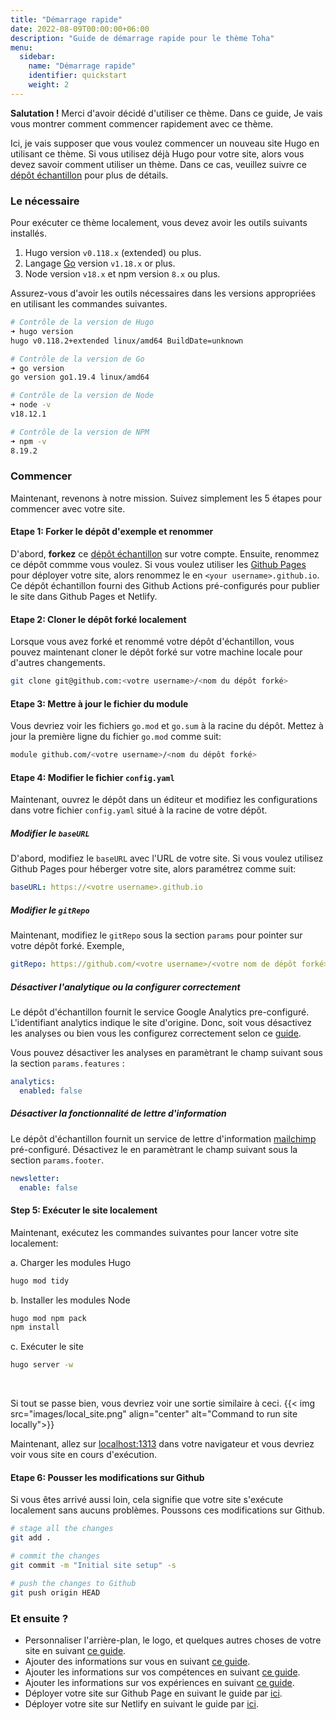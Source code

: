 ```yaml
---
title: "Démarrage rapide"
date: 2022-08-09T00:00:00+06:00
description: "Guide de démarrage rapide pour le thème Toha"
menu:
  sidebar:
    name: "Démarrage rapide"
    identifier: quickstart
    weight: 2
---
```


**Salutation !** Merci d'avoir décidé d'utiliser ce thème. Dans ce guide, Je vais vous montrer comment commencer rapidement avec ce thème.

Ici, je vais supposer que vous voulez commencer un nouveau site Hugo en utilisant ce thème. Si vous utilisez déjà Hugo pour votre site, alors vous devez savoir comment utiliser un thème. Dans ce cas, veuillez suivre ce [dépôt échantillon](https://github.com/hugo-toha/hugo-toha.github.io) pour plus de détails.

### Le nécessaire

Pour exécuter ce thème localement, vous devez avoir les outils suivants installés.

1. Hugo version `v0.118.x` (extended) ou plus.
2. Langage [Go](https://go.dev/doc/install) version `v1.18.x` or plus.
3. Node version `v18.x` et npm version `8.x` ou plus.

Assurez-vous d'avoir les outils nécessaires dans les versions appropriées en utilisant les commandes suivantes. 

```bash
# Contrôle de la version de Hugo
➜ hugo version
hugo v0.118.2+extended linux/amd64 BuildDate=unknown

# Contrôle de la version de Go
➜ go version
go version go1.19.4 linux/amd64

# Contrôle de la version de Node
➜ node -v
v18.12.1

# Contrôle de la version de NPM
➜ npm -v
8.19.2
```

### Commencer

Maintenant, revenons à notre mission. Suivez simplement les 5 étapes pour commencer avec votre site.

#### Etape 1: Forker le dépôt d'exemple et renommer

D'abord, **forkez** ce [dépôt échantillon](https://github.com/hugo-toha/hugo-toha.github.io) sur votre compte. Ensuite, renommez ce dépôt commme vous voulez. Si vous voulez utiliser les [Github Pages](https://pages.github.com/) pour déployer votre site, alors renommez le en `<your username>.github.io`. Ce dépôt échantillon fourni des Github Actions pré-configurés pour publier le site dans Github Pages et Netlify.

#### Etape 2: Cloner le dépôt forké localement

Lorsque vous avez forké et renommé votre dépôt d'échantillon, vous pouvez maintenant cloner le dépôt forké sur votre machine locale pour d'autres changements.

```bash
git clone git@github.com:<votre username>/<nom du dépôt forké>
```

#### Etape 3: Mettre à jour le fichier du module

Vous devriez voir les fichiers `go.mod` et `go.sum` à la racine du dépôt. Mettez à jour la première ligne du fichier `go.mod` comme suit:
```bash
module github.com/<votre username>/<nom du dépôt forké>
```

#### Etape 4: Modifier le fichier `config.yaml`

Maintenant, ouvrez le dépôt dans un éditeur et modifiez les configurations dans votre fichier `config.yaml` situé à la racine de votre dépôt.

##### Modifier le `baseURL`

D'abord, modifiez le `baseURL` avec l'URL de votre site. Si vous voulez utilisez Github Pages pour héberger votre site, alors paramétrez comme suit:
```yaml
baseURL: https://<votre username>.github.io
```

##### Modifier le `gitRepo`

Maintenant, modifiez le `gitRepo` sous la section `params` pour pointer sur votre dépôt forké. Exemple,

```yaml
gitRepo: https://github.com/<votre username>/<votre nom de dépôt forké>
```

##### Désactiver l'analytique ou la configurer correctement

Le dépôt d'échantillon fournit le service Google Analytics pre-configuré. L'identifiant analytics indique le site d'origine. Donc, soit vous désactivez les analyses ou bien vous les configurez correctement selon ce [guide](/posts/analytics/).

Vous pouvez désactiver les analyses en paramètrant le champ suivant sous la section `params.features` :

```yaml
analytics:
  enabled: false
```

##### Désactiver la fonctionnalité de lettre d'information

Le dépôt d'échantillon fournit un service de lettre d'information [mailchimp](https://mailchimp.com/) pré-configuré. Désactivez le en paramètrant le champ suivant sous la section `params.footer`.

```yaml
newsletter:
  enable: false
```

#### Step 5: Exécuter le site localement

Maintenant, exécutez les commandes suivantes pour lancer votre site localement:

a. Charger les modules Hugo

```bash
hugo mod tidy
```

b. Installer les modules Node

```bash
hugo mod npm pack
npm install
```

c. Exécuter le site

```bash
hugo server -w
```

<br>

Si tout se passe bien, vous devriez voir une sortie similaire à ceci.
{{< img src="images/local_site.png" align="center" alt="Command to run site locally">}}

Maintenant, allez sur [localhost:1313](http://localhost:1313/) dans votre navigateur et vous devriez voir vous site en cours d'exécution.

#### Etape 6: Pousser les modifications sur Github

Si vous êtes arrivé aussi loin, cela signifie que votre site s'exécute localement sans aucuns problèmes. Poussons ces modifications sur Github.

```bash
# stage all the changes
git add .

# commit the changes
git commit -m "Initial site setup" -s

# push the changes to Github
git push origin HEAD
```

### Et ensuite ?

- Personnaliser l'arrière-plan, le logo, et quelques autres choses de votre site en suivant [ce guide](/posts/configuration/site-parameters/).
- Ajouter des informations sur vous en suivant [ce guide](/posts/configuration/sections/about/).
- Ajouter les informations sur vos compétences en suivant [ce guide](/posts/configuration/sections/skills/).
- Ajouter les informations sur vos expériences en suivant [ce guide](/posts/configuration/sections/experiences).
- Déployer votre site sur Github Page en suivant le guide par [ici](/posts/getting-started/github-pages/).
- Déployer votre site sur Netlify en suivant le guide par [ici](/posts/getting-started/netlify/).
